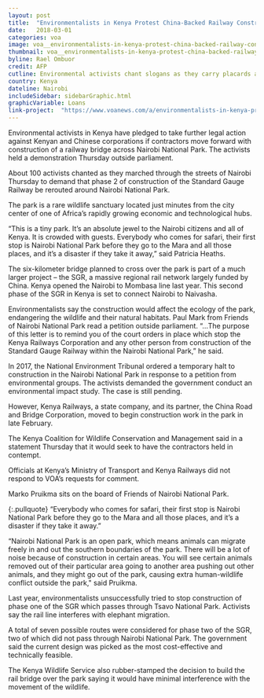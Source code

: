 ```yaml
---
layout: post
title:  "Environmentalists in Kenya Protest China-Backed Railway Construction"
date:   2018-03-01
categories: voa
image: voa__environmentalists-in-kenya-protest-china-backed-railway-construction.jpg
thumbnail: voa__environmentalists-in-kenya-protest-china-backed-railway-construction.jpg
byline: Rael Ombuor
credit: AFP
cutline: Environmental activists chant slogans as they carry placards and banners during a protest in Nairobi, Kenya, March 1, 2018, against a government decision to construct a standard-gauge railway line across the Nairobi National Park.
country: Kenya
dateline: Nairobi
includeSidebar: sidebarGraphic.html
graphicVariable: Loans
link-project:  "https://www.voanews.com/a/environmentalists-in-kenya-protest-china-backed-railway-construction/4275964.html"
---
```


Environmental activists in Kenya have pledged to take further legal action against Kenyan and Chinese corporations if contractors move forward with construction of a railway bridge across Nairobi National Park. The activists held a demonstration Thursday outside parliament.

About 100 activists chanted as they marched through the streets of Nairobi Thursday to demand that phase 2 of construction of the Standard Gauge Railway be rerouted around Nairobi National Park.

The park is a rare wildlife sanctuary located just minutes from the city center of one of Africa’s rapidly growing economic and technological hubs.

“This is a tiny park. It’s an absolute jewel to the Nairobi citizens and all of Kenya. It is crowded with guests. Everybody who comes for safari, their first stop is Nairobi National Park before they go to the Mara and all those places, and it’s a disaster if they take it away,” said Patricia Heaths.

The six-kilometer bridge planned to cross over the park is part of a much larger project – the SGR, a massive regional rail network largely funded by China. Kenya opened the Nairobi to Mombasa line last year. This second phase of the SGR in Kenya is set to connect Nairobi to Naivasha.

Environmentalists say the construction would affect the ecology of the park, endangering the wildlife and their natural habitats. Paul Mark from Friends of Nairobi National Park read a petition outside parliament.
“…The purpose of this letter is to remind you of the court orders in place which stop the Kenya Railways Corporation and any other person from construction of the Standard Gauge Railway within the Nairobi National Park,” he said.

In 2017, the National Environment Tribunal ordered a temporary halt to construction in the Nairobi National Park in response to a petition from environmental groups. The activists demanded the government conduct an environmental impact study. The case is still pending.

However, Kenya Railways, a state company, and its partner, the China Road and Bridge Corporation, moved to begin construction work in the park in late February.

The Kenya Coalition for Wildlife Conservation and Management said in a statement Thursday that it would seek to have the contractors held in contempt.

Officials at Kenya’s Ministry of Transport and Kenya Railways did not respond to VOA’s requests for comment.

Marko Pruikma sits on the board of Friends of Nairobi National Park.


{:.pullquote}
“Everybody who comes for safari, their first stop is Nairobi National Park before they go to the Mara and all those places, and it’s a disaster if they take it away.”




“Nairobi National Park is an open park, which means animals can migrate freely in and out the southern boundaries of the park. There will be a lot of noise because of construction in certain areas. You will see certain animals removed out of their particular area going to another area pushing out other animals, and they might go out of the park, causing extra human-wildlife conflict outside the park," said Pruikma.

Last year, environmentalists unsuccessfully tried to stop construction of phase one of the SGR which passes through Tsavo National Park. Activists say the rail line interferes with elephant migration.

A total of seven possible routes were considered for phase two of the SGR, two of which did not pass through Nairobi National Park. The government said the current design was picked as the most cost-effective and technically feasible.

The Kenya Wildlife Service also rubber-stamped the decision to build the rail bridge over the park saying it would have minimal interference with the movement of the wildlife.